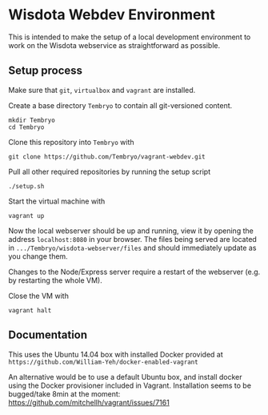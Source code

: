 # Wisdota Webdev Environment 

This is intended to make the setup of a local development environment to work on the Wisdota webservice as straightforward as possible.

## Setup process

Make sure that `git`, `virtualbox` and `vagrant` are installed.

Create a base directory `Tembryo` to contain all git-versioned content.

    mkdir Tembryo
    cd Tembryo

Clone this repository into `Tembryo` with

    git clone https://github.com/Tembryo/vagrant-webdev.git

Pull all other required repositories by running the setup script

    ./setup.sh

Start the virtual machine with

    vagrant up

Now the local webserver should be up and running, view it by opening the address `localhost:8080` in your browser.
The files being served are located in `.../Tembryo/wisdota-webserver/files` and should immediately update as you change them. 

Changes to the Node/Express server require a restart of the webserver (e.g. by restarting the whole VM).

Close the VM with

    vagrant halt

## Documentation

This uses the Ubuntu 14.04 box with installed Docker provided at `https://github.com/William-Yeh/docker-enabled-vagrant`

An alternative would be to use a default Ubuntu box, and install docker using the Docker provisioner included in Vagrant. Installation seems to be bugged/take 8min at the moment: https://github.com/mitchellh/vagrant/issues/7161